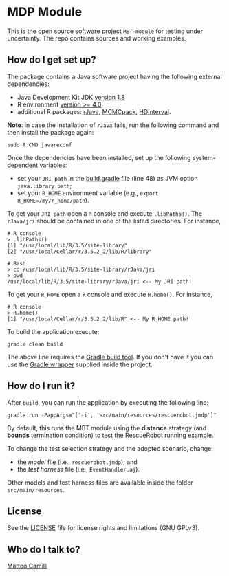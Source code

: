 # MDP Module

This is the open source software project `MBT-module` for testing under uncertainty.
The repo contains sources and working examples.

## How do I get set up?

The package contains a Java software project having the following external dependencies:
* Java Development Kit JDK [version 1.8](https://www.oracle.com/java/technologies/javase/javase-jdk8-downloads.html)
* R environment [version >= 4.0](https://www.r-project.org/)
* additional R packages: [rJava](https://cran.r-project.org/web/packages/rJava/index.html), [MCMCpack](https://cran.r-project.org/web/packages/MCMCpack/index.html), [HDInterval](https://cran.r-project.org/web/packages/HDInterval/index.html).

**Note**: in case the installation of `rJava` fails, run the following command and then install the package again:

```
sudo R CMD javareconf
```

Once the dependencies have been installed, set up the following system-dependent variables:
* set your `JRI path` in the [build.gradle](build.gradle) file (line 48) as JVM option `java.library.path`;
* set your `R_HOME` environment variable (e.g., `export R_HOME=/my/r_home/path`).

To get your `JRI path` open a `R` console and execute `.libPaths()`.
The `rJava/jri` should be contained in one of the listed directories.
For instance,

```
# R console
> .libPaths()
[1] "/usr/local/lib/R/3.5/site-library"        
[2] "/usr/local/Cellar/r/3.5.2_2/lib/R/library"

# Bash
> cd /usr/local/lib/R/3.5/site-library/rJava/jri
> pwd
/usr/local/lib/R/3.5/site-library/rJava/jri <-- My JRI path!
```

To get your `R_HOME` open a `R` console and execute `R.home()`.
For instance,

```
# R console
> R.home()
[1] "/usr/local/Cellar/r/3.5.2_2/lib/R" <-- My R_HOME path!
```


To build the application execute:
```
gradle clean build
```

The above line requires the [Gradle build tool](https://gradle.org/).
If you don't have it you can use the [Gradle wrapper](https://docs.gradle.org/current/userguide/gradle_wrapper.html) supplied inside the project.

## How do I run it?

After `build`, you can run the application by executing the following line:
```
gradle run -PappArgs="['-i', 'src/main/resources/rescuerobot.jmdp']"
```

By default, this runs the MBT module using the **distance** strategy (and **bounds** termination condition) to test the RescueRobot running example.

To change the test selection strategy and the adopted scenario,
change:
* the *model* file (i.e., `rescuerobot.jmdp`); and
* the *test harness* file (i.e., `EventHandler.aj`).

Other models and test harness files are available inside the folder `src/main/resources`.


## License

See the [LICENSE](LICENSE.txt) file for license rights and limitations (GNU GPLv3).

## Who do I talk to?

[Matteo Camilli](matteo.camilli@unibz.it)
